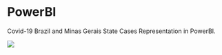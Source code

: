 # PowerBI
Covid-19 Brazil and Minas Gerais State Cases Representation in PowerBI.

![](covid-19.gif)
